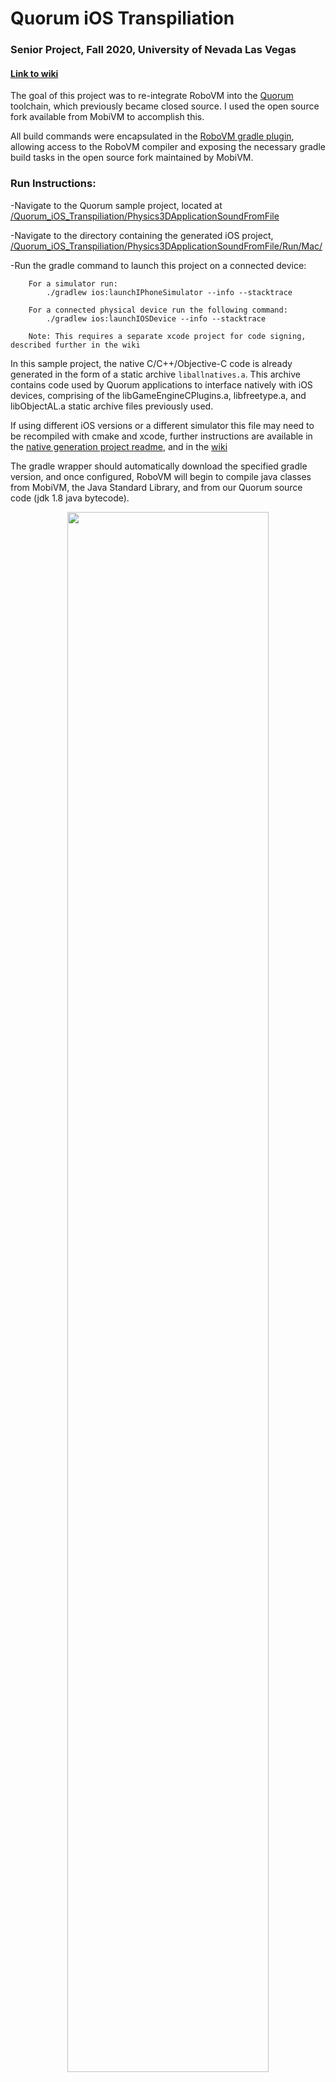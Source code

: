 # Quorum iOS Transpiliation
### Senior Project, Fall 2020, University of Nevada Las Vegas

#### [Link to wiki](https://github.com/thenick775/Quorum_iOS_Transpiliation/wiki)

The goal of this project was to re-integrate RoboVM into the [Quorum](https://quorumlanguage.com) toolchain, which previously became closed source.
I used the open source fork available from MobiVM to accomplish this.

All build commands were encapsulated in the [RoboVM gradle plugin](https://github.com/robovm/robovm-gradle-plugin), allowing access to the RoboVM compiler and exposing the necessary gradle build tasks in the open source fork maintained by MobiVM.

### Run Instructions:

-Navigate to the Quorum sample project, located at [/Quorum_iOS_Transpiliation/Physics3DApplicationSoundFromFile](https://github.com/thenick775/Quorum_iOS_Transpiliation/tree/main/Physics3DApplicationSoundFromFile)

-Navigate to the directory containing the generated iOS project, [/Quorum_iOS_Transpiliation/Physics3DApplicationSoundFromFile/Run/Mac/](https://github.com/thenick775/Quorum_iOS_Transpiliation/tree/main/Physics3DApplicationSoundFromFile/Run/Mac)

-Run the gradle command to launch this project on a connected device:
````    
    For a simulator run:
        ./gradlew ios:launchIPhoneSimulator --info --stacktrace
````
````
    For a connected physical device run the following command:
        ./gradlew ios:launchIOSDevice --info --stacktrace  
        
    Note: This requires a separate xcode project for code signing, described further in the wiki
````

In this sample project, the native C/C++/Objective-C code is already generated in the form of a static archive `liballnatives.a`. This archive contains code used by Quorum applications to interface natively with iOS devices, comprising of the libGameEngineCPlugins.a, libfreetype.a, and libObjectAL.a static archive files previously used.

If using different iOS versions or a different simulator this file may need to be recompiled with cmake and xcode, further instructions are available in the [native generation project readme](https://github.com/thenick775/Quorum_iOS_Transpiliation/blob/main/xcode_all_natives_v2allcmake/README.md), and in the [wiki](https://github.com/thenick775/Quorum_iOS_Transpiliation/wiki/Generation-of-C-language--natives)


The gradle wrapper should automatically download the specified gradle version, and once configured, RoboVM will begin to compile java classes from MobiVM, the Java Standard Library, and from our Quorum source code (jdk 1.8 java bytecode).

<div align="center">  

<img src="https://github.com/thenick775/Quorum_iOS_Transpiliation/blob/main/graphics/output.png" width="80%">

</div>

After this process is finished, the native code ddescribed above is linked into the Quorum Application `.app` executable using clang, and all resources specified in the generated robovm.xml file are copied as well.

After this has finished a simulator should launch if specified, and then the app is installed and launched on a connected device (simulator or physical).   

    
<div align="center">  

Physics3D Sample Template |  Graphics2D Sample Template  |  Live iPhone Capture
:-------------------------:|:-------------------------:|:-------------------------:
<img src="https://github.com/thenick775/Quorum_iOS_Transpiliation/blob/main/graphics/Screen%20Shot%202020-10-30%20at%206.33.28%20PM.png" width="200"> |  <img src="https://github.com/thenick775/Quorum_iOS_Transpiliation/blob/main/graphics/Screen%20Shot%202020-10-30%20at%206.33.28%20PM-2.png" width="200"> |  <img src="https://github.com/thenick775/Quorum_iOS_Transpiliation/blob/main/graphics/liveiphonecapture.png" width="235">

</div>

In depth information and a breakdown of project assembly is located in the [wiki](https://github.com/thenick775/Quorum_iOS_Transpiliation/wiki)

